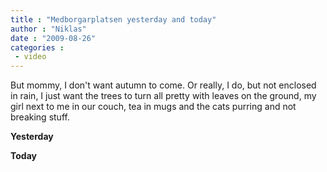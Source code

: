 ```yaml
---
title : "Medborgarplatsen yesterday and today"
author : "Niklas"
date : "2009-08-26"
categories : 
 - video
---
```


But mommy, I don't want autumn to come. Or really, I do, but not enclosed in rain, I just want the trees to turn all pretty with leaves on the ground, my girl next to me in our couch, tea in mugs and the cats purring and not breaking stuff.

**Yesterday**

**Today**
